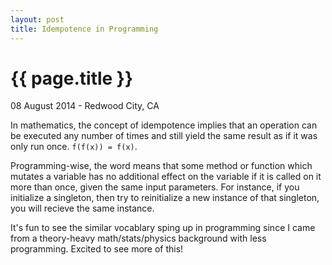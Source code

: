 ```yaml
---
layout: post
title: Idempotence in Programming
---
```


{{ page.title }}
================

<p class="meta">08 August 2014 - Redwood City, CA</p>

In mathematics, the concept of idempotence implies that an operation can be
executed any number of times and still yield the same result as if it was only
run once. `f(f(x)) = f(x)`.

Programming-wise, the word means that some method or function which mutates a
variable  has no additional effect on the variable if it is called on it more
than once, given the same input parameters. For instance, if you initialize a
singleton, then try to reinitialize a new instance of that singleton, you will
recieve the same instance.

It's fun to see the similar vocablary sping up in programming since I came from
a theory-heavy math/stats/physics background with less programming. Excited to
see more of this!
